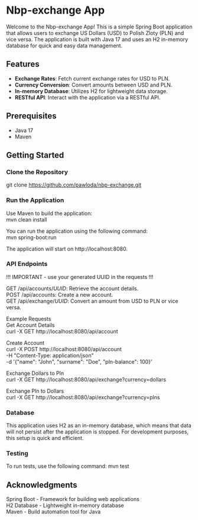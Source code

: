 # Nbp-exchange App

Welcome to the Nbp-exchange App! This is a simple Spring Boot application that allows users to exchange US Dollars (USD) to Polish Zloty (PLN) and vice versa. The application is built with Java 17 and uses an H2 in-memory database for quick and easy data management.

## Features

- **Exchange Rates**: Fetch current exchange rates for USD to PLN.
- **Currency Conversion**: Convert amounts between USD and PLN.
- **In-memory Database**: Utilizes H2 for lightweight data storage.
- **RESTful API**: Interact with the application via a RESTful API.

## Prerequisites

- Java 17
- Maven

## Getting Started

### Clone the Repository

git clone https://github.com/pawloda/nbp-exchange.git

### Run the Application
Use Maven to build the application:<br>
mvn clean install

You can run the application using the following command:<br>
mvn spring-boot:run

The application will start on http://localhost:8080.

### API Endpoints
!!! IMPORTANT - use your generated UUID in the requests !!!

GET /api/accounts/$UUID$: Retrieve the account details.<br>
POST /api/accounts: Create a new account.<br>
GET /api/exchange/$UUID$: Convert an amount from USD to PLN or vice versa.<br>

Example Requests<br>
Get Account Details<br>
curl -X GET http://localhost:8080/api/account

Create Account<br>
curl -X POST http://localhost:8080/api/account \
-H "Content-Type: application/json" \
-d '{"name": "John", "surname": "Doe", "pln-balance": 100}'

Exchange Dollars to Pln<br>
curl -X GET http://localhost:8080/api/exchange?currency=dollars

Exchange Pln to Dollars<br>
curl -X GET http://localhost:8080/api/exchange?currency=plns

### Database
This application uses H2 as an in-memory database, which means that data will not persist after the application is stopped. For development purposes, this setup is quick and efficient.

### Testing
To run tests, use the following command:
mvn test

## Acknowledgments
Spring Boot - Framework for building web applications<br>
H2 Database - Lightweight in-memory database<br>
Maven - Build automation tool for Java
